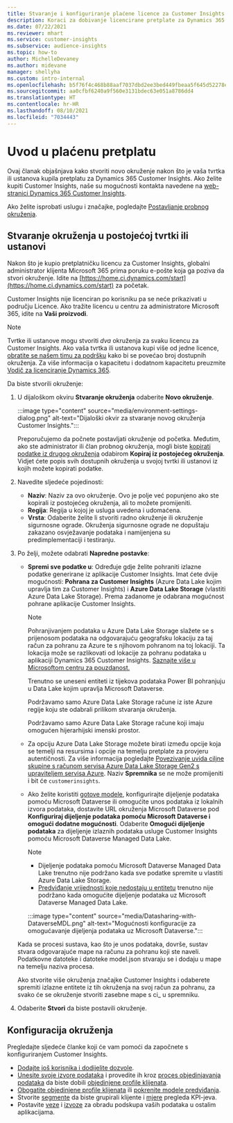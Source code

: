 ```yaml
---
title: Stvaranje i konfiguriranje plaćene licence za Customer Insights
description: Koraci za dobivanje licencirane pretplate za Dynamics 365 Customer Insights i konfiguraciju.
ms.date: 07/22/2021
ms.reviewer: mhart
ms.service: customer-insights
ms.subservice: audience-insights
ms.topic: how-to
author: MichelleDevaney
ms.author: midevane
manager: shellyha
ms.custom: intro-internal
ms.openlocfilehash: b5f76f4c468b88aaf7037dbd2ee3bed449fbeaa5f645d52278eee05b36b4e328
ms.sourcegitcommit: aa0cfbf6240a9f560e3131bdec63e051a8786dd4
ms.translationtype: HT
ms.contentlocale: hr-HR
ms.lasthandoff: 08/10/2021
ms.locfileid: "7034443"
---
```

# <a name="get-started-with-a-paid-subscription"></a>Uvod u plaćenu pretplatu

Ovaj članak objašnjava kako stvoriti novo okruženje nakon što je vaša tvrtka ili ustanova kupila pretplatu za Dynamics 365 Customer Insights. Ako želite kupiti Customer Insights, naše su mogućnosti kontakta navedene na [web-stranici Dynamics 365 Customer Insights](https://dynamics.microsoft.com/ai/customer-insights/). 

Ako želite isprobati uslugu i značajke, pogledajte [Postavljanje probnog okruženja](get-started-trial.md).

## <a name="create-an-environment-in-an-existing-organization"></a>Stvaranje okruženja u postojećoj tvrtki ili ustanovi

Nakon što je kupio pretplatničku licencu za Customer Insights, globalni administrator klijenta Microsoft 365 prima poruku e-pošte koja ga poziva da stvori okruženje. Idite na [https://home.ci.dynamics.com/start](https://home.ci.dynamics.com/start) za početak. 

Customer Insights nije licenciran po korisniku pa se neće prikazivati u području Licence. Ako tražite licencu u centru za administratore Microsoft 365, idite na **Vaši proizvodi**. 

> [!NOTE]
> Tvrtke ili ustanove mogu stvoriti *dva* okruženja za svaku licencu za Customer Insights. Ako vaša tvrtka ili ustanova kupi više od jedne licence, [obratite se našem timu za podršku](https://go.microsoft.com/fwlink/?linkid=2079641) kako bi se povećao broj dostupnih okruženja. Za više informacija o kapacitetu i dodatnom kapacitetu preuzmite [Vodič za licenciranje Dynamics 365](https://go.microsoft.com/fwlink/?LinkId=866544).

Da biste stvorili okruženje:

1. U dijaloškom okviru **Stvaranje okruženja** odaberite **Novo okruženje**.

   :::image type="content" source="media/environment-settings-dialog.png" alt-text="Dijaloški okvir za stvaranje novog okruženja Customer Insights.":::

   Preporučujemo da počnete postavljati okruženje od početka. Međutim, ako ste administrator ili član probnog okruženja, mogli biste [kopirati podatke iz drugog okruženja](manage-environments.md#copy-the-environment-configuration) odabirom **Kopiraj iz postojećeg okruženja**. Vidjet ćete popis svih dostupnih okruženja u svojoj tvrtki ili ustanovi iz kojih možete kopirati podatke.

1. Navedite sljedeće pojedinosti:
   - **Naziv**: Naziv za ovo okruženje. Ovo je polje već popunjeno ako ste kopirali iz postojećeg okruženja, ali to možete promijeniti.
   - **Regija**: Regija u kojoj je usluga uvedena i udomaćena.
   - **Vrsta**: Odaberite želite li stvoriti radno okruženje ili okruženje sigurnosne ograde. Okruženja sigurnosne ograde ne dopuštaju zakazano osvježavanje podataka i namijenjena su predimplementaciji i testiranju.
   
1. Po želji, možete odabrati **Napredne postavke**:

   - **Spremi sve podatke u**: Određuje gdje želite pohraniti izlazne podatke generirane iz aplikacije Customer Insights. Imat ćete dvije mogućnosti: **Pohrana za Customer Insights** (Azure Data Lake kojim upravlja tim za Customer Insights) i **Azure Data Lake Storage** (vlastiti Azure Data Lake Storage). Prema zadanome je odabrana mogućnost pohrane aplikacije Customer Insights.

     > [!NOTE]
     > Pohranjivanjem podataka u Azure Data Lake Storage slažete se s prijenosom podataka na odgovarajuću geografsku lokaciju za taj račun za pohranu za Azure te s njihovom pohranom na toj lokaciji. Ta lokacija može se razlikovati od lokacije za pohranu podataka u aplikaciji Dynamics 365 Customer Insights. [Saznajte više u Microsoftom centru za pouzdanost.](https://www.microsoft.com/trust-center)
     >
     > Trenutno se uneseni entiteti iz tijekova podataka Power BI pohranjuju u Data Lake kojim upravlja Microsoft Dataverse. 
     > 
     > Podržavamo samo Azure Data Lake Storage račune iz iste Azure regije koju ste odabrali prilikom stvaranja okruženja. 
     > 
     > Podržavamo samo Azure Data Lake Storage račune koji imaju omogućen hijerarhijski imenski prostor.


   - Za opciju Azure Data Lake Storage možete birati između opcije koja se temelji na resursima i opcije na temelju pretplate za provjeru autentičnosti. Za više informacija pogledajte [Povezivanje uvida ciljne skupine s računom servisa Azure Data Lake Storage Gen2 s upraviteljem servisa Azure](connect-service-principal.md). Naziv **Spremnika** se ne može promijeniti i bit će `customerinsights`.
   
   - Ako želite koristiti [gotove modele](predictions-overview.md#out-of-box-models), konfigurirajte dijeljenje podataka pomoću Microsoft Dataverse ili omogućite unos podataka iz lokalnih izvora podataka, dostavite URL okruženja Microsoft Dataverse pod **Konfiguriraj dijeljenje podataka pomoću Microsoft Dataverse i omogući dodatne mogućnosti**. Odaberite **Omogući dijeljenje podataka** za dijeljenje izlaznih podataka usluge Customer Insights pomoću Microsoft Dataverse Managed Data Lake.

     > [!NOTE]
     > - Dijeljenje podataka pomoću Microsoft Dataverse Managed Data Lake trenutno nije podržano kada sve podatke spremite u vlastiti Azure Data Lake Storage.
     > - [Predviđanje vrijednosti koje nedostaju u entitetu](predictions.md) trenutno nije podržano kada omogućite dijeljenje podataka uz Microsoft Dataverse Managed Data Lake.

     :::image type="content" source="media/Datasharing-with-DataverseMDL.png" alt-text="Mogućnosti konfiguracije za omogućavanje dijeljenja podataka uz Microsoft Dataverse.":::

   Kada se procesi sustava, kao što je unos podataka, dovrše, sustav stvara odgovarajuće mape na računu za pohranu koji ste naveli. Podatkovne datoteke i datoteke model.json stvaraju se i dodaju u mape na temelju naziva procesa.

   Ako stvorite više okruženja značajke Customer Insights i odaberete spremiti izlazne entitete iz tih okruženja na svoj račun za pohranu, za svako će se okruženje stvoriti zasebne mape s ci_<environmentid> u spremniku.

1. Odaberite **Stvori** da biste postavili okruženje. 

## <a name="configure-an-environment"></a>Konfiguracija okruženja

Pregledajte sljedeće članke koji će vam pomoći da započnete s konfiguriranjem Customer Insights. 

- [Dodajte još korisnika i dodijelite dozvole](permissions.md).
- [Unesite svoje izvore podataka](data-sources.md) i provedite ih kroz [proces objedinjavanja podataka](data-unification.md) da biste dobili [objedinjene profile klijenata](customer-profiles.md).
- [Obogatite objedinjene profile klijenata](enrichment-hub.md) ili [pokrenite modele predviđanja](predictions-overview.md).
- Stvorite [segmente](segments.md) da biste grupirali klijente i [mjere](measures.md) pregleda KPI-jeva.
- Postavite [veze](connections.md) i [izvoze](export-destinations.md) za obradu podskupa vaših podataka u ostalim aplikacijama.
